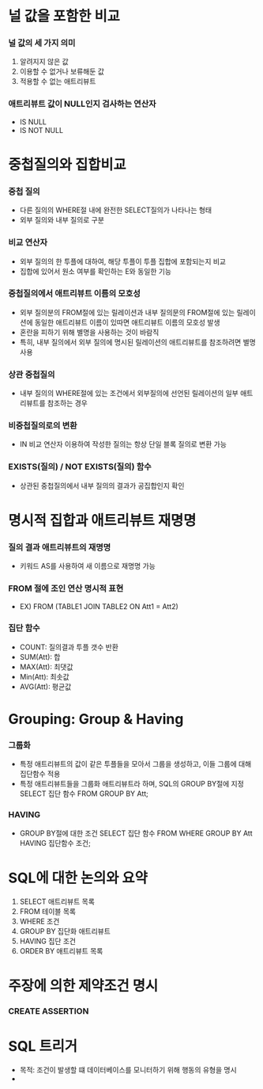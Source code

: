 # 널 값을 포함한 비교
### 널 값의 세 가지 의미
1. 알려지지 않은 값
2. 이용할 수 없거나 보류해둔 값
3. 적용할 수 없는 애트리뷰트

### 애트리뷰트 값이 NULL인지 검사하는 연산자
- IS NULL
- IS NOT NULL

# 중첩질의와 집합비교
### 중첩 질의
- 다른 질의의 WHERE절 내에 완전한 SELECT질의가 나타나는 형태
- 외부 질의와 내부 질의로 구분
### 비교 연산자
- 외부 질의의 한 투플에 대하여, 해당 투플이 투플 집합에 포함되는지 비교
- 집합에 있어서 원소 여부를 확인하는 E와 동일한 기능
### 중첩질의에서 애트리뷰트 이름의 모호성
- 외부 질의분의 FROM절에 있는 릴레이션과 내부 질의문의 FROM절에 있는 릴레이션에 동일한 애트리뷰트 이름이 있따면 애트리뷰트 이름의 모호성 발생
- 혼란을 피하기 위해 별명을 사용하는 것이 바람직
- 특히, 내부 질의에서 외부 질의에 명시된 릴레이션의 애트리뷰트를 참조하려면 별명 사용
### 상관 중첩질의
- 내부 질의의 WHERE절에 있는 조건에서 외부질의에 선언된 릴레이션의 일부 애트리뷰트를 참조하는 경우
### 비중첩질의로의 변환
- IN 비교 연산자 이용하여 작성한 질의는 항상 단일 블록 질의로 변환 가능
### EXISTS(질의) / NOT EXISTS(질의) 함수
- 상관된 중첩질의에서 내부 질의의 결과가 공집합인지 확인

# 명시적 집합과 애트리뷰트 재명명
### 질의 결과 애트리뷰트의 재명명
- 키워드 AS를 사용하여 새 이름으로 재명명 가능
### FROM 절에 조인 연산 명시적 표현
- EX) FROM (TABLE1 JOIN TABLE2 ON Att1 = Att2)
### 집단 함수
- COUNT: 질의결과 투플 갯수 반환
- SUM(Att): 합
- MAX(Att): 최댓값
- Min(Att): 최솟값
- AVG(Att): 평균값

# Grouping: Group & Having
### 그룹화
- 특정 애트리뷰트의 값이 같은 투플들을 모아서 그룹을 생성하고, 이들 그룹에 대해 집단함수 적용
- 특정 애트리뷰트들을 그룹화 애트리뷰트라 하며, SQL의 GROUP BY절에 지정
SELECT 집단 함수
FROM
GROUP BY Att;
### HAVING
- GROUP BY절에 대한 조건
SELECT 집단 함수
FROM
WHERE
GROUP BY Att
HAVING  집단함수 조건;

# SQL에 대한 논의와 요약
1. SELECT 애트리뷰트 목록
2. FROM 테이블 목록
3. WHERE 조건
4. GROUP BY 집단화 애트리뷰트
5. HAVING 집단 조건
6. ORDER BY 애트리뷰트 목록

# 주장에 의한 제약조건 명시
### CREATE ASSERTION

# SQL 트리거
- 목적: 조건이 발생할 떄 데이터베이스를 모니터하기 위해 행동의 유형을 명시
- 
